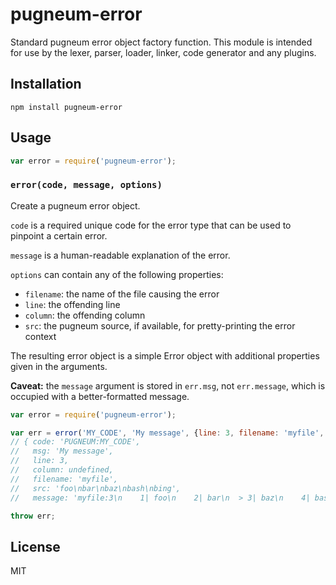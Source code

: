 # pugneum-error

Standard pugneum error object factory function.
This module is intended for use by the lexer, parser, loader, linker, code generator and any plugins.

## Installation

    npm install pugneum-error

## Usage

```js
var error = require('pugneum-error');
```

### `error(code, message, options)`

Create a pugneum error object.

`code` is a required unique code for the error type that can be used to pinpoint a certain error.

`message` is a human-readable explanation of the error.

`options` can contain any of the following properties:

 - `filename`: the name of the file causing the error
 - `line`: the offending line
 - `column`: the offending column
 - `src`: the pugneum source, if available, for pretty-printing the error context

The resulting error object is a simple Error object with additional properties given in the arguments.

**Caveat:** the `message` argument is stored in `err.msg`, not `err.message`, which is occupied with a better-formatted message.

```js
var error = require('pugneum-error');

var err = error('MY_CODE', 'My message', {line: 3, filename: 'myfile', src: 'foo\nbar\nbaz\nbash\nbing'});
// { code: 'PUGNEUM:MY_CODE',
//   msg: 'My message',
//   line: 3,
//   column: undefined,
//   filename: 'myfile',
//   src: 'foo\nbar\nbaz\nbash\nbing',
//   message: 'myfile:3\n    1| foo\n    2| bar\n  > 3| baz\n    4| bash\n    5| bing\n\nMy message' }

throw err;
```

## License

  MIT
